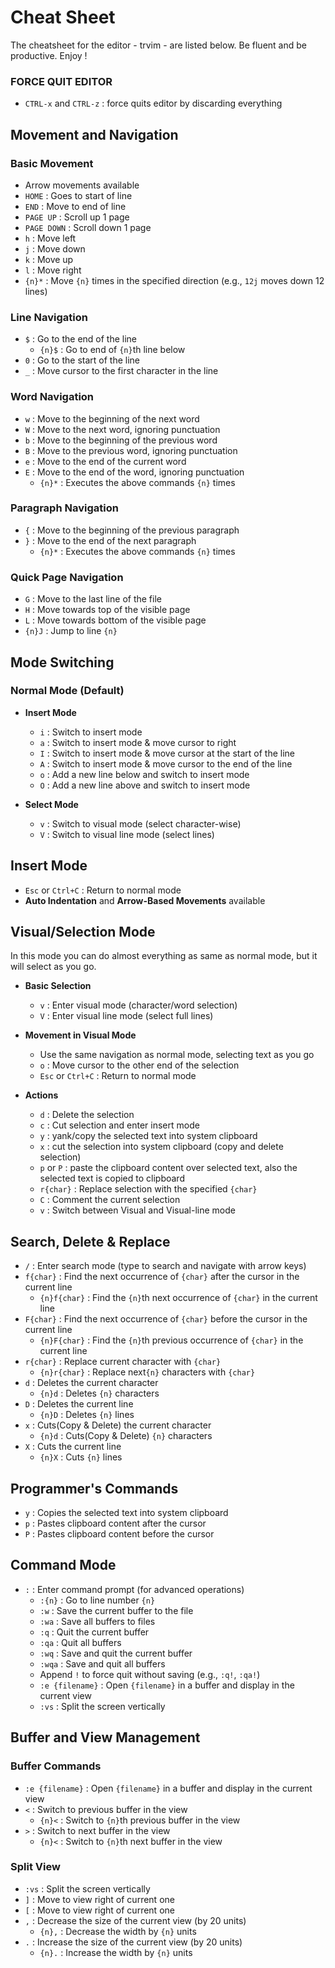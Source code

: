 # Cheat Sheet
The cheatsheet for the editor - trvim - are listed below. Be fluent and be productive. Enjoy !


### FORCE QUIT EDITOR
- `CTRL-x` and `CTRL-z` : force quits editor by discarding everything

## Movement and Navigation

### Basic Movement
- Arrow movements available
- `HOME` : Goes to start of line
- `END` : Move to end of line
- `PAGE UP` : Scroll up 1 page
- `PAGE DOWN` : Scroll down 1 page
- `h` : Move left
- `j` : Move down
- `k` : Move up
- `l` : Move right
- `{n}*` : Move `{n}` times in the specified direction (e.g., `12j` moves down 12 lines)

### Line Navigation
- `$` : Go to the end of the line
    - `{n}$` : Go to end of `{n}`th line below
- `0` : Go to the start of the line
- `_` : Move cursor to the first character in the line

### Word Navigation
- `w` : Move to the beginning of the next word
- `W` : Move to the next word, ignoring punctuation
- `b` : Move to the beginning of the previous word
- `B` : Move to the previous word, ignoring punctuation
- `e` : Move to the end of the current word
- `E` : Move to the end of the word, ignoring punctuation
    - `{n}*` : Executes the above commands `{n}` times

### Paragraph Navigation
- `{` : Move to the beginning of the previous paragraph
- `}` : Move to the end of the next paragraph
    - `{n}*` : Executes the above commands `{n}` times

### Quick Page Navigation
- `G` : Move to the last line of the file
- `H` : Move towards top of the visible page
- `L` : Move towards bottom of the visible page
- `{n}J` : Jump to line `{n}`

## Mode Switching

### Normal Mode (Default)
- **Insert Mode**
  - `i` : Switch to insert mode
  - `a` : Switch to insert mode & move cursor to right
  - `I` : Switch to insert mode &  move cursor at the start of the line
  - `A` : Switch to insert mode & move cursor to the end of the line
  - `o` : Add a new line below and switch to insert mode
  - `O` : Add a new line above and switch to insert mode

- **Select Mode**
  - `v` : Switch to visual mode (select character-wise)
  - `V` : Switch to visual line mode (select lines)

## Insert Mode
- `Esc` or `Ctrl+C` : Return to normal mode
- **Auto Indentation** and **Arrow-Based Movements** available

## Visual/Selection Mode
In this mode you can do almost everything as same as normal mode, but it will select as you go.

- **Basic Selection**
  - `v` : Enter visual mode (character/word selection)
  - `V` : Enter visual line mode (select full lines)
  
- **Movement in Visual Mode**
  - Use the same navigation as normal mode, selecting text as you go
  - `o` : Move cursor to the other end of the selection
  - `Esc` or `Ctrl+C` : Return to normal mode

- **Actions**
  - `d` : Delete the selection
  - `c` : Cut selection and enter insert mode
  - `y` : yank/copy the selected text into system clipboard
  - `x` : cut the selection into system clipboard (copy and delete selection)
  - `p` or `P` : paste the clipboard content over selected text, also the selected text is copied to clipboard
  - `r{char}` : Replace selection with the specified `{char}`
  - `C` : Comment the current selection
  - `v` : Switch between Visual and Visual-line mode

## Search, Delete & Replace
- `/` : Enter search mode (type to search and navigate with arrow keys)
- `f{char}` : Find the next occurrence of `{char}` after the cursor in the current line
    - `{n}f{char}` : Find the `{n}`th next occurrence of `{char}` in the current line
- `F{char}` : Find the next occurrence of `{char}` before the cursor in the current line
    - `{n}F{char}` : Find the `{n}`th previous occurrence of `{char}` in the current line
- `r{char}` : Replace current character with `{char}`
    - `{n}r{char}` : Replace next`{n}` characters with `{char}`
- `d` : Deletes the current character
    - `{n}d` : Deletes `{n}` characters
- `D` : Deletes the current line
    - `{n}D` : Deletes `{n}` lines
- `x` : Cuts(Copy & Delete) the current character
    - `{n}d` : Cuts(Copy & Delete) `{n}` characters
- `X` : Cuts the current line
    - `{n}X` : Cuts `{n}` lines

## Programmer's Commands
- `y` : Copies the selected text into system clipboard
- `p` : Pastes clipboard content after the cursor
- `P` : Pastes clipboard content before the cursor

## Command Mode
- `:` : Enter command prompt (for advanced operations)
  - `:{n}` : Go to line number `{n}`
  - `:w` : Save the current buffer to the file
  - `:wa` : Save all buffers to files
  - `:q` : Quit the current buffer
  - `:qa` : Quit all buffers
  - `:wq` : Save and quit the current buffer
  - `:wqa` : Save and quit all buffers
  - Append `!` to force quit without saving (e.g., `:q!`, `:qa!`)
  - `:e {filename}` : Open `{filename}` in a buffer and display in the current view
  - `:vs` : Split the screen vertically

## Buffer and View Management

### Buffer Commands
- `:e {filename}` : Open `{filename}` in a buffer and display in the current view
- `<` : Switch to previous buffer in the view
  - `{n}<` : Switch to `{n}`th previous buffer in the view
- `>` : Switch to next buffer in the view
  - `{n}<` : Switch to `{n}`th next buffer in the view

### Split View
- `:vs` : Split the screen vertically
- `]` : Move to view right of current one
- `[` : Move to view right of current one
- `,` : Decrease the size of the current view (by 20 units)
  - `{n},` : Decrease the width by `{n}` units
- `.` : Increase the size of the current view (by 20 units)
  - `{n}.` : Increase the width by `{n}` units


